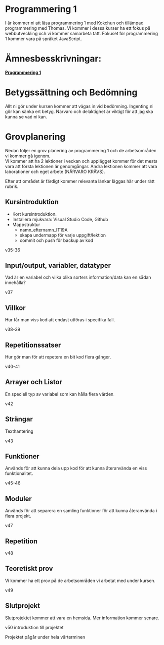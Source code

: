 # Programmering 1

I år kommer ni att läsa programmering 1 med Kokchun och tillämpad programmering med Thomas. Vi kommer i dessa kurser ha ett fokus på webbutveckling och vi kommer samarbeta tätt. Fokuset för programmering 1 kommer vara på språket JavaScript. 

# Ämnesbesskrivningar:

<b>[Programmering 1](https://www.skolverket.se/undervisning/gymnasieskolan/laroplan-program-och-amnen-i-gymnasieskolan/gymnasieprogrammen/amne?url=1530314731%2Fsyllabuscw%2Fjsp%2Fsubject.htm%3FsubjectCode%3DPRR%26tos%3Dgy&sv.url=12.5dfee44715d35a5cdfa92a3)</b>
</br>

# Betygssättning och Bedömning
Allt ni gör under kursen kommer att vägas in vid bedömning.
Ingenting ni gör kan sänka ert betyg. Närvaro och delaktighet är viktigt för att jag ska kunna se vad ni kan.

# Grovplanering
Nedan följer en grov planering av programmering 1 och de arbetsområden vi kommer gå igenom.</br>
Vi kommer att ha 2 lektioner i veckan och upplägget kommer för det mesta vara att första lektionen är genomgångar. Andra lektionen kommer att vara laborationer och eget arbete (NÄRVARO KRÄVS).

Efter att området är färdigt kommer relevanta länkar läggas här under rätt rubrik. 
 

## Kursintroduktion
<ul>
    <li>Kort kursintroduktion.</li> 
    <li>Installera mjukvara: Visual Studio Code, Github</li>
    <li>Mappstruktur
        <ul>
            <li>namn_efternamn_IT19A</li>
            <li>skapa undermapp för varje uppgift/lektion</li>
            <li>commit och push för backup av kod</li>
        </ul>
    </li> 
</ul>
v35-36

## Input/output, variabler, datatyper
Vad är en variabel och vilka olika sorters information/data kan en sådan innehålla?

v37
## Villkor
Hur får man viss kod att endast utföras i specifika fall.

v38-39
## Repetitionssatser
Hur gör man för att repetera en bit kod flera gånger.

v40-41
## Arrayer och Listor
En speciell typ av variabel som kan hålla flera värden.

v42

## Strängar
Texthantering

v43

## Funktioner
Används för att kunna dela upp kod för att kunna återanvända en viss funktionalitet.

v45-46
## Moduler
Används för att separera en samling funktioner för att kunna återanvända i flera projekt.</br>

v47

## Repetition 
v48

## Teoretiskt prov
Vi kommer ha ett prov på de arbetsområden vi arbetat med under kursen. 

v49

## Slutprojekt
Slutprojektet kommer att vara en hemsida. Mer information kommer senare.</br>

v50 introduktion till projektet

Projektet pågår under hela vårterminen 